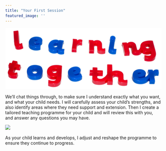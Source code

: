 ```yaml
---
title: "Your First Session"
featured_image: ''
---
```


![](learning_together.jpg)

We’ll chat things through, to make sure I understand exactly what you want, and what your child needs. I will carefully assess your child’s strengths, and also identify areas where they need support and extension. Then I create a tailored teaching programme for your child and will review this with you, and answer any questions you may have.

![](having_fun.jpg)

As your child learns and develops, I adjust and reshape the programme to ensure they continue to progress.
